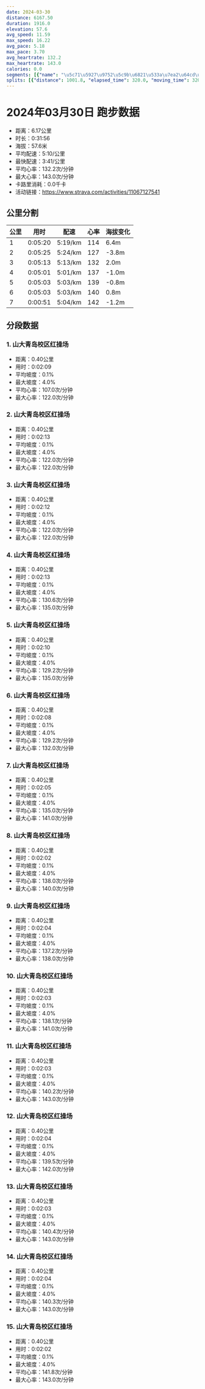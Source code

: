 ```yaml
---
date: 2024-03-30
distance: 6167.50
duration: 1916.0
elevation: 57.6
avg_speed: 11.59
max_speed: 16.22
avg_pace: 5.18
max_pace: 3.70
avg_heartrate: 132.2
max_heartrate: 143.0
calories: 0.0
segments: [{"name": "\u5c71\u5927\u9752\u5c9b\u6821\u533a\u7ea2\u64cd\u573a", "distance": 402.2, "elapsed_time": 129.0, "moving_time": 129.0, "average_heartrate": 107.0, "max_heartrate": 122.0, "average_grade": 0.1, "maximum_grade": 4.0, "elevation_difference": 1.0}, {"name": "\u5c71\u5927\u9752\u5c9b\u6821\u533a\u7ea2\u64cd\u573a", "distance": 402.2, "elapsed_time": 133.0, "moving_time": 133.0, "average_heartrate": 122.0, "max_heartrate": 122.0, "average_grade": 0.1, "maximum_grade": 4.0, "elevation_difference": 1.0}, {"name": "\u5c71\u5927\u9752\u5c9b\u6821\u533a\u7ea2\u64cd\u573a", "distance": 402.2, "elapsed_time": 132.0, "moving_time": 132.0, "average_heartrate": 122.0, "max_heartrate": 122.0, "average_grade": 0.1, "maximum_grade": 4.0, "elevation_difference": 1.0}, {"name": "\u5c71\u5927\u9752\u5c9b\u6821\u533a\u7ea2\u64cd\u573a", "distance": 402.2, "elapsed_time": 133.0, "moving_time": 132.0, "average_heartrate": 130.6, "max_heartrate": 135.0, "average_grade": 0.1, "maximum_grade": 4.0, "elevation_difference": 1.0}, {"name": "\u5c71\u5927\u9752\u5c9b\u6821\u533a\u7ea2\u64cd\u573a", "distance": 402.2, "elapsed_time": 130.0, "moving_time": 130.0, "average_heartrate": 129.2, "max_heartrate": 135.0, "average_grade": 0.1, "maximum_grade": 4.0, "elevation_difference": 1.0}, {"name": "\u5c71\u5927\u9752\u5c9b\u6821\u533a\u7ea2\u64cd\u573a", "distance": 402.2, "elapsed_time": 128.0, "moving_time": 128.0, "average_heartrate": 129.2, "max_heartrate": 132.0, "average_grade": 0.1, "maximum_grade": 4.0, "elevation_difference": 1.0}, {"name": "\u5c71\u5927\u9752\u5c9b\u6821\u533a\u7ea2\u64cd\u573a", "distance": 402.2, "elapsed_time": 125.0, "moving_time": 125.0, "average_heartrate": 135.0, "max_heartrate": 141.0, "average_grade": 0.1, "maximum_grade": 4.0, "elevation_difference": 1.0}, {"name": "\u5c71\u5927\u9752\u5c9b\u6821\u533a\u7ea2\u64cd\u573a", "distance": 402.2, "elapsed_time": 122.0, "moving_time": 122.0, "average_heartrate": 138.0, "max_heartrate": 140.0, "average_grade": 0.1, "maximum_grade": 4.0, "elevation_difference": 1.0}, {"name": "\u5c71\u5927\u9752\u5c9b\u6821\u533a\u7ea2\u64cd\u573a", "distance": 402.2, "elapsed_time": 124.0, "moving_time": 124.0, "average_heartrate": 137.2, "max_heartrate": 138.0, "average_grade": 0.1, "maximum_grade": 4.0, "elevation_difference": 1.0}, {"name": "\u5c71\u5927\u9752\u5c9b\u6821\u533a\u7ea2\u64cd\u573a", "distance": 402.2, "elapsed_time": 123.0, "moving_time": 123.0, "average_heartrate": 138.1, "max_heartrate": 141.0, "average_grade": 0.1, "maximum_grade": 4.0, "elevation_difference": 1.0}, {"name": "\u5c71\u5927\u9752\u5c9b\u6821\u533a\u7ea2\u64cd\u573a", "distance": 402.2, "elapsed_time": 123.0, "moving_time": 123.0, "average_heartrate": 140.2, "max_heartrate": 143.0, "average_grade": 0.1, "maximum_grade": 4.0, "elevation_difference": 1.0}, {"name": "\u5c71\u5927\u9752\u5c9b\u6821\u533a\u7ea2\u64cd\u573a", "distance": 402.2, "elapsed_time": 124.0, "moving_time": 124.0, "average_heartrate": 139.5, "max_heartrate": 142.0, "average_grade": 0.1, "maximum_grade": 4.0, "elevation_difference": 1.0}, {"name": "\u5c71\u5927\u9752\u5c9b\u6821\u533a\u7ea2\u64cd\u573a", "distance": 402.2, "elapsed_time": 123.0, "moving_time": 123.0, "average_heartrate": 140.4, "max_heartrate": 143.0, "average_grade": 0.1, "maximum_grade": 4.0, "elevation_difference": 1.0}, {"name": "\u5c71\u5927\u9752\u5c9b\u6821\u533a\u7ea2\u64cd\u573a", "distance": 402.2, "elapsed_time": 124.0, "moving_time": 124.0, "average_heartrate": 140.3, "max_heartrate": 143.0, "average_grade": 0.1, "maximum_grade": 4.0, "elevation_difference": 1.0}, {"name": "\u5c71\u5927\u9752\u5c9b\u6821\u533a\u7ea2\u64cd\u573a", "distance": 402.2, "elapsed_time": 122.0, "moving_time": 120.0, "average_heartrate": 141.8, "max_heartrate": 143.0, "average_grade": 0.1, "maximum_grade": 4.0, "elevation_difference": 1.0}]
splits: [{"distance": 1001.8, "elapsed_time": 320.0, "moving_time": 320.0, "average_speed": 3.13, "pace": 5.32482428115016, "average_heartrate": 114.35, "elevation_difference": 6.4, "split_number": 1}, {"distance": 1000.4, "elapsed_time": 325.0, "moving_time": 325.0, "average_speed": 3.08, "pace": 5.411266233766233, "average_heartrate": 127.92592592592592, "elevation_difference": -3.8, "split_number": 2}, {"distance": 999.9, "elapsed_time": 313.0, "moving_time": 313.0, "average_speed": 3.19, "pace": 5.224670846394984, "average_heartrate": 132.46006389776358, "elevation_difference": 2.0, "split_number": 3}, {"distance": 999.5, "elapsed_time": 301.0, "moving_time": 301.0, "average_speed": 3.32, "pace": 5.020090361445783, "average_heartrate": 137.56478405315616, "elevation_difference": -1.0, "split_number": 4}, {"distance": 1000.6, "elapsed_time": 303.0, "moving_time": 303.0, "average_speed": 3.3, "pace": 5.050515151515151, "average_heartrate": 139.77227722772278, "elevation_difference": -0.8, "split_number": 5}, {"distance": 997.8, "elapsed_time": 303.0, "moving_time": 303.0, "average_speed": 3.29, "pace": 5.065866261398176, "average_heartrate": 140.64686468646866, "elevation_difference": 0.8, "split_number": 6}, {"distance": 167.5, "elapsed_time": 55.0, "moving_time": 51.0, "average_speed": 3.28, "pace": 5.081310975609756, "average_heartrate": 142.13725490196077, "elevation_difference": -1.2, "split_number": 7}]
---
```


# 2024年03月30日 跑步数据

- 距离：6.17公里
- 时长：0:31:56
- 海拔：57.6米
- 平均配速：5:10/公里
- 最快配速：3:41/公里
- 平均心率：132.2次/分钟
- 最大心率：143.0次/分钟
- 卡路里消耗：0.0千卡
- 活动链接：https://www.strava.com/activities/11067127541

## 公里分割

| 公里 | 用时 | 配速 | 心率 | 海拔变化 |
|------|------|------|------|------|
| 1 | 0:05:20 | 5:19/km | 114 | 6.4m |
| 2 | 0:05:25 | 5:24/km | 127 | -3.8m |
| 3 | 0:05:13 | 5:13/km | 132 | 2.0m |
| 4 | 0:05:01 | 5:01/km | 137 | -1.0m |
| 5 | 0:05:03 | 5:03/km | 139 | -0.8m |
| 6 | 0:05:03 | 5:03/km | 140 | 0.8m |
| 7 | 0:00:51 | 5:04/km | 142 | -1.2m |


## 分段数据

### 1. 山大青岛校区红操场

- 距离：0.40公里
- 用时：0:02:09
- 平均坡度：0.1%
- 最大坡度：4.0%
- 平均心率：107.0次/分钟
- 最大心率：122.0次/分钟

### 2. 山大青岛校区红操场

- 距离：0.40公里
- 用时：0:02:13
- 平均坡度：0.1%
- 最大坡度：4.0%
- 平均心率：122.0次/分钟
- 最大心率：122.0次/分钟

### 3. 山大青岛校区红操场

- 距离：0.40公里
- 用时：0:02:12
- 平均坡度：0.1%
- 最大坡度：4.0%
- 平均心率：122.0次/分钟
- 最大心率：122.0次/分钟

### 4. 山大青岛校区红操场

- 距离：0.40公里
- 用时：0:02:13
- 平均坡度：0.1%
- 最大坡度：4.0%
- 平均心率：130.6次/分钟
- 最大心率：135.0次/分钟

### 5. 山大青岛校区红操场

- 距离：0.40公里
- 用时：0:02:10
- 平均坡度：0.1%
- 最大坡度：4.0%
- 平均心率：129.2次/分钟
- 最大心率：135.0次/分钟

### 6. 山大青岛校区红操场

- 距离：0.40公里
- 用时：0:02:08
- 平均坡度：0.1%
- 最大坡度：4.0%
- 平均心率：129.2次/分钟
- 最大心率：132.0次/分钟

### 7. 山大青岛校区红操场

- 距离：0.40公里
- 用时：0:02:05
- 平均坡度：0.1%
- 最大坡度：4.0%
- 平均心率：135.0次/分钟
- 最大心率：141.0次/分钟

### 8. 山大青岛校区红操场

- 距离：0.40公里
- 用时：0:02:02
- 平均坡度：0.1%
- 最大坡度：4.0%
- 平均心率：138.0次/分钟
- 最大心率：140.0次/分钟

### 9. 山大青岛校区红操场

- 距离：0.40公里
- 用时：0:02:04
- 平均坡度：0.1%
- 最大坡度：4.0%
- 平均心率：137.2次/分钟
- 最大心率：138.0次/分钟

### 10. 山大青岛校区红操场

- 距离：0.40公里
- 用时：0:02:03
- 平均坡度：0.1%
- 最大坡度：4.0%
- 平均心率：138.1次/分钟
- 最大心率：141.0次/分钟

### 11. 山大青岛校区红操场

- 距离：0.40公里
- 用时：0:02:03
- 平均坡度：0.1%
- 最大坡度：4.0%
- 平均心率：140.2次/分钟
- 最大心率：143.0次/分钟

### 12. 山大青岛校区红操场

- 距离：0.40公里
- 用时：0:02:04
- 平均坡度：0.1%
- 最大坡度：4.0%
- 平均心率：139.5次/分钟
- 最大心率：142.0次/分钟

### 13. 山大青岛校区红操场

- 距离：0.40公里
- 用时：0:02:03
- 平均坡度：0.1%
- 最大坡度：4.0%
- 平均心率：140.4次/分钟
- 最大心率：143.0次/分钟

### 14. 山大青岛校区红操场

- 距离：0.40公里
- 用时：0:02:04
- 平均坡度：0.1%
- 最大坡度：4.0%
- 平均心率：140.3次/分钟
- 最大心率：143.0次/分钟

### 15. 山大青岛校区红操场

- 距离：0.40公里
- 用时：0:02:02
- 平均坡度：0.1%
- 最大坡度：4.0%
- 平均心率：141.8次/分钟
- 最大心率：143.0次/分钟

